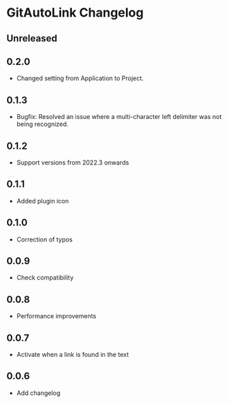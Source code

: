 # GitAutoLink Changelog

## Unreleased

## 0.2.0
- Changed setting from Application to Project.

## 0.1.3
- Bugfix: Resolved an issue where a multi-character left delimiter was not being recognized.

## 0.1.2
- Support versions from 2022.3 onwards

## 0.1.1
- Added plugin icon

## 0.1.0
- Correction of typos

## 0.0.9
- Check compatibility

## 0.0.8
- Performance improvements

## 0.0.7
- Activate when a link is found in the text

## 0.0.6
- Add changelog
